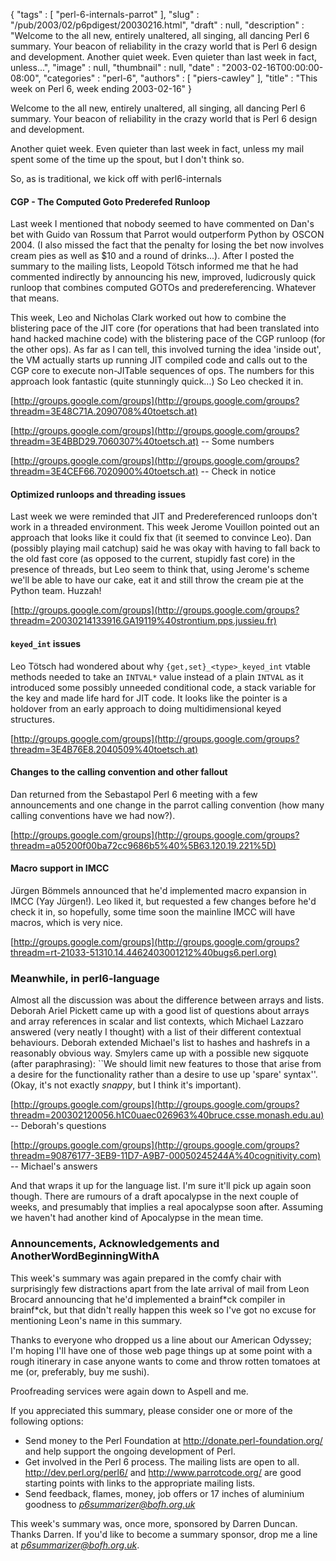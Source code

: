{
   "tags" : [
      "perl-6-internals-parrot"
   ],
   "slug" : "/pub/2003/02/p6pdigest/20030216.html",
   "draft" : null,
   "description" : "Welcome to the all new, entirely unaltered, all singing, all dancing Perl 6 summary. Your beacon of reliability in the crazy world that is Perl 6 design and development. Another quiet week. Even quieter than last week in fact, unless...",
   "image" : null,
   "thumbnail" : null,
   "date" : "2003-02-16T00:00:00-08:00",
   "categories" : "perl-6",
   "authors" : [
      "piers-cawley"
   ],
   "title" : "This week on Perl 6, week ending 2003-02-16"
}



Welcome to the all new, entirely unaltered, all singing, all dancing Perl 6 summary. Your beacon of reliability in the crazy world that is Perl 6 design and development.

Another quiet week. Even quieter than last week in fact, unless my mail spent some of the time up the spout, but I don't think so.

So, as is traditional, we kick off with perl6-internals

#### <span id="cgp__the_computed_goto_prederefed_runloop">CGP - The Computed Goto Prederefed Runloop</span>

Last week I mentioned that nobody seemed to have commented on Dan's bet with Guido van Rossum that Parrot would outperform Python by OSCON 2004. (I also missed the fact that the penalty for losing the bet now involves cream pies as well as $10 and a round of drinks...). After I posted the summary to the mailing lists, Leopold Tötsch informed me that he had commented indirectly by announcing his new, improved, ludicrously quick runloop that combines computed GOTOs and predereferencing. Whatever that means.

This week, Leo and Nicholas Clark worked out how to combine the blistering pace of the JIT core (for operations that had been translated into hand hacked machine code) with the blistering pace of the CGP runloop (for the other ops). As far as I can tell, this involved turning the idea 'inside out', the VM actually starts up running JIT compiled code and calls out to the CGP core to execute non-JITable sequences of ops. The numbers for this approach look fantastic (quite stunningly quick...) So Leo checked it in.

[http://groups.google.com/groups](http://groups.google.com/groups?threadm=3E48C71A.2090708%40toetsch.at)

[http://groups.google.com/groups](http://groups.google.com/groups?threadm=3E4BBD29.7060307%40toetsch.at) -- Some numbers

[http://groups.google.com/groups](http://groups.google.com/groups?threadm=3E4CEF66.7020900%40toetsch.at) -- Check in notice

#### <span id="optimized_runloops_and_threading_issues">Optimized runloops and threading issues</span>

Last week we were reminded that JIT and Predereferenced runloops don't work in a threaded environment. This week Jerome Vouillon pointed out an approach that looks like it could fix that (it seemed to convince Leo). Dan (possibly playing mail catchup) said he was okay with having to fall back to the old fast core (as opposed to the current, stupidly fast core) in the presence of threads, but Leo seem to think that, using Jerome's scheme we'll be able to have our cake, eat it and still throw the cream pie at the Python team. Huzzah!

[http://groups.google.com/groups](http://groups.google.com/groups?threadm=20030214133916.GA19119%40strontium.pps.jussieu.fr)

#### <span id="keyed_int_issues">`keyed_int` issues</span>

Leo Tötsch had wondered about why `{get,set}_<type>_keyed_int` vtable methods needed to take an `INTVAL*` value instead of a plain `INTVAL` as it introduced some possibly unneeded conditional code, a stack variable for the key and made life hard for JIT code. It looks like the pointer is a holdover from an early approach to doing multidimensional keyed structures.

[http://groups.google.com/groups](http://groups.google.com/groups?threadm=3E4B76E8.2040509%40toetsch.at)

#### <span id="changes_to_the_calling_convention_and_other_fallout">Changes to the calling convention and other fallout</span>

Dan returned from the Sebastapol Perl 6 meeting with a few announcements and one change in the parrot calling convention (how many calling conventions have we had now?).

[http://groups.google.com/groups](http://groups.google.com/groups?threadm=a05200f00ba72cc9686b5%40%5B63.120.19.221%5D)

#### <span id="macro_support_in_imcc">Macro support in IMCC</span>

Jürgen Bömmels announced that he'd implemented macro expansion in IMCC (Yay Jürgen!). Leo liked it, but requested a few changes before he'd check it in, so hopefully, some time soon the mainline IMCC will have macros, which is very nice.

[http://groups.google.com/groups](http://groups.google.com/groups?threadm=rt-21033-51310.14.4462403001212%40bugs6.perl.org)

### <span id="meanwhile,_in_perl6language">Meanwhile, in perl6-language</span>

Almost all the discussion was about the difference between arrays and lists. Deborah Ariel Pickett came up with a good list of questions about arrays and array references in scalar and list contexts, which Michael Lazzaro answered (very neatly I thought) with a list of their different contextual behaviours. Deborah extended Michael's list to hashes and hashrefs in a reasonably obvious way. Smylers came up with a possible new sigquote (after paraphrasing): \`\`We should limit new features to those that arise from a desire for the functionality rather than a desire to use up 'spare' syntax''. (Okay, it's not exactly *snappy*, but I think it's important).

[http://groups.google.com/groups](http://groups.google.com/groups?threadm=200302120056.h1C0uaec026963%40bruce.csse.monash.edu.au) -- Deborah's questions

[http://groups.google.com/groups](http://groups.google.com/groups?threadm=90876177-3EB9-11D7-A9B7-00050245244A%40cognitivity.com) -- Michael's answers

And that wraps it up for the language list. I'm sure it'll pick up again soon though. There are rumours of a draft apocalypse in the next couple of weeks, and presumably that implies a real apocalypse soon after. Assuming we haven't had another kind of Apocalypse in the mean time.

### <span id="announcements,_acknowledgements_and_anotherwordbeginningwitha">Announcements, Acknowledgements and AnotherWordBeginningWithA</span>

This week's summary was again prepared in the comfy chair with surprisingly few distractions apart from the late arrival of mail from Leon Brocard announcing that he'd implemented a brainf\*ck compiler in brainf\*ck, but that didn't really happen this week so I've got no excuse for mentioning Leon's name in this summary.

Thanks to everyone who dropped us a line about our American Odyssey; I'm hoping I'll have one of those web page things up at some point with a rough itinerary in case anyone wants to come and throw rotten tomatoes at me (or, preferably, buy me sushi).

Proofreading services were again down to Aspell and me.

If you appreciated this summary, please consider one or more of the following options:

-   Send money to the Perl Foundation at <http://donate.perl-foundation.org/> and help support the ongoing development of Perl.
-   Get involved in the Perl 6 process. The mailing lists are open to all. <http://dev.perl.org/perl6/> and <http://www.parrotcode.org/> are good starting points with links to the appropriate mailing lists.
-   Send feedback, flames, money, job offers or 17 inches of aluminium goodness to *<p6summarizer@bofh.org.uk>*

This week's summary was, once more, sponsored by Darren Duncan. Thanks Darren. If you'd like to become a summary sponsor, drop me a line at *<p6summarizer@bofh.org.uk>*.
